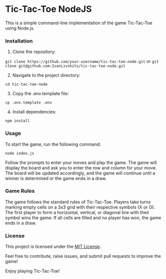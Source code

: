 # Tic-Tac-Toe NodeJS

This is a simple command-line implementation of the game Tic-Tac-Toe using Node.js.

### Installation
1. Clone the repository:

`git clone https://github.com/your-username/tic-tac-toe-node.git`
or
`git clone git@github.com:IvanLivshits/tic-tac-toe-node.git`

2. Navigate to the project directory:

`cd tic-tac-toe-node`

3. Copy the .env.template file:

`cp .env.template .env`

4. Install dependencies:

`npm install`

### Usage
To start the game, run the following command:

`node index.js`

Follow the prompts to enter your moves and play the game. The game will display the board and ask you to enter the row and column for your move. The board will be updated accordingly, and the game will continue until a winner is determined or the game ends in a draw.

### Game Rules
The game follows the standard rules of Tic-Tac-Toe. Players take turns marking empty cells on a 3x3 grid with their respective symbols (X or O). The first player to form a horizontal, vertical, or diagonal line with their symbol wins the game. If all cells are filled and no player has won, the game ends in a draw.

### License
This project is licensed under the [MIT License](https://opensource.org/license/mit/).

Feel free to contribute, raise issues, and submit pull requests to improve the game!

Enjoy playing Tic-Tac-Toe!
